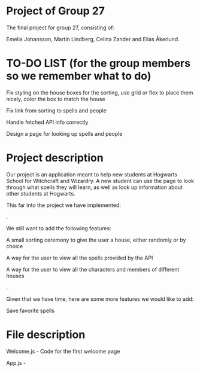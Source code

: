 # Project of Group 27

The final project for group 27, consisting of:

Emelia Johansson, Martin Lindberg, Celina Zander and Elias Åkerlund.

# TO-DO LIST (for the group members so we remember what to do)

Fix styling on the house boxes for the sorting, use grid or flex to place them nicely, color the box to match the house

Fix link from sorting to spells and people

Handle fetched API info correctly

Design a page for looking up spells and people


# Project description

Our project is an application meant to help new students at Hogwarts School for Witchcraft and Wizardry. A new student can use the page to look through what spells they will learn, as well as look up information about other students at Hogwarts.

This far into the project we have implemented:

.

We still want to add the following features:

A small sorting ceremony to give the user a house, either randomly or by choice

A way for the user to view all the spells provided by the API

A way for the user to view all the characters and members of different houses
  
.

Given that we have time, here are some more features we would like to add:

Save favorite spells
   
  
# File description

Welcome.js - Code for the first welcome page

App.js - 
